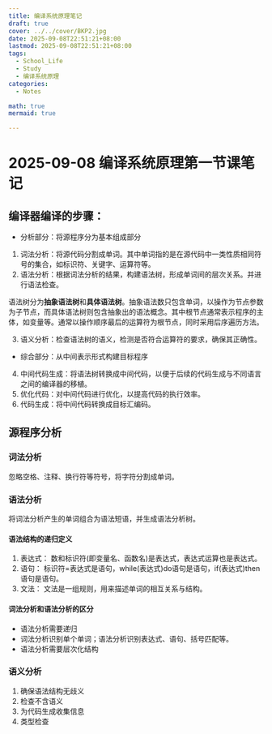 ```yaml
---
title: 编译系统原理笔记
draft: true
cover: ../../cover/BKP2.jpg
date: 2025-09-08T22:51:21+08:00
lastmod: 2025-09-08T22:51:21+08:00
tags:
  - School_Life
  - Study
  - 编译系统原理
categories:
  - Notes

math: true
mermaid: true

---
```

# 2025-09-08 编译系统原理第一节课笔记

## 编译器编译的步骤：

- 分析部分：将源程序分为基本组成部分

1. 词法分析：将源代码分割成单词。其中单词指的是在源代码中一类性质相同符号的集合，如标识符、关键字、运算符等。
2. 语法分析：根据词法分析的结果，构建语法树，形成单词间的层次关系。并进行语法检查。

语法树分为**抽象语法树**和**具体语法树**。抽象语法数只包含单词，以操作为节点参数为子节点，而具体语法树则包含抽象出的语法概念。其中根节点通常表示程序的主体，如变量等。通常以操作顺序最后的运算符为根节点，同时采用后序遍历方法。

3. 语义分析：检查语法树的语义，检测是否符合运算符的要求，确保其正确性。

- 综合部分：从中间表示形式构建目标程序

4. 中间代码生成：将语法树转换成中间代码，以便于后续的代码生成与不同语言之间的编译器的移植。
5. 优化代码：对中间代码进行优化，以提高代码的执行效率。
6. 代码生成：将中间代码转换成目标汇编码。

## 源程序分析

### 词法分析

忽略空格、注释、换行符等符号，将字符分割成单词。

### 语法分析

将词法分析产生的单词组合为语法短语，并生成语法分析树。

#### 语法结构的递归定义

1. 表达式：
数和标识符(即变量名、函数名)是表达式，表达式运算也是表达式。
2. 语句：
标识符=表达式是语句，while(表达式)do语句是语句，if(表达式)then语句是语句。
3. 文法：
  文法是一组规则，用来描述单词的相互关系与结构。

#### 词法分析和语法分析的区分

- 语法分析需要递归
- 词法分析识别单个单词；语法分析识别表达式、语句、括号匹配等。
- 语法分析需要层次化结构

### 语义分析

1. 确保语法结构无歧义
2. 检查不含语义
3. 为代码生成收集信息
4. 类型检查